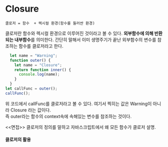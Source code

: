 # Closure



```
클로저 = 함수  + 렉시컬 환경(함수를 둘러싼 환경)
```



클로저란 함수와 렉시컬 환경으로 이루어진 것이라고 볼 수 있다. **외부함수에 의해 반환되는 내부함수**를 의미한다. 간단히 말해서 이미 생명주기가 끝난 외부함수의 변수를 참조하는 함수를
클로저라고 한다.




  
~~~javascript
  let name = "Warning";
  function outer() {
    let name = "Closure";
    return function inner() {
      console.log(name);
    }
  }
let callFunc = outer();
callFunc();

~~~
  
  
  
위 코드에서 callFunc를 클로저라고 볼 수 있다. 여기서 찍히는 값은 Warning이 아니라 Closure 라는 값이다.  
즉 outer라는 함수의 context속에 속해있는 변수를 참조하는 것이다.
  
<<면접>>
클로저의 정의를 말하고 자바스크립트에서 왜 모든 함수가 클로저 설명.

  
#### 클로저의 활용
